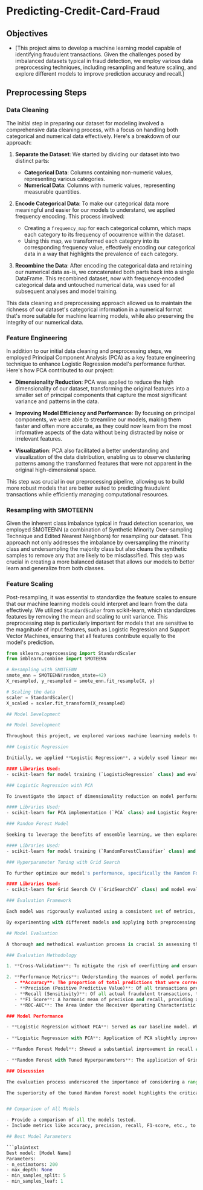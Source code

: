 # Predicting-Credit-Card-Fraud

## Objectives

- [This project aims to develop a machine learning model capable of identifying fraudulent transactions. Given the challenges posed by imbalanced datasets typical in fraud detection, we employ various data preprocessing techniques, including resampling and feature scaling, and explore different models to improve prediction accuracy and recall.]

## Preprocessing Steps

### Data Cleaning

The initial step in preparing our dataset for modeling involved a comprehensive data cleaning process, with a focus on handling both categorical and numerical data effectively. Here's a breakdown of our approach:

1. **Separate the Dataset**: We started by dividing our dataset into two distinct parts:
    - **Categorical Data**: Columns containing non-numeric values, representing various categories.
    - **Numerical Data**: Columns with numeric values, representing measurable quantities.

2. **Encode Categorical Data**: To make our categorical data more meaningful and easier for our models to understand, we applied frequency encoding. This process involved:
    - Creating a `frequency_map` for each categorical column, which maps each category to its frequency of occurrence within the dataset.
    - Using this map, we transformed each category into its corresponding frequency value, effectively encoding our categorical data in a way that highlights the prevalence of each category.

3. **Recombine the Data**: After encoding the categorical data and retaining our numerical data as-is, we concatenated both parts back into a single DataFrame. This recombined dataset, now with frequency-encoded categorical data and untouched numerical data, was used for all subsequent analyses and model training.

This data cleaning and preprocessing approach allowed us to maintain the richness of our dataset's categorical information in a numerical format that's more suitable for machine learning models, while also preserving the integrity of our numerical data.

### Feature Engineering

In addition to our initial data cleaning and preprocessing steps, we employed Principal Component Analysis (PCA) as a key feature engineering technique to enhance Logistic Regression model's performance further. Here's how PCA contributed to our project:

- **Dimensionality Reduction**: PCA was applied to reduce the high dimensionality of our dataset, transforming the original features into a smaller set of principal components that capture the most significant variance and patterns in the data.

- **Improving Model Efficiency and Performance**: By focusing on principal components, we were able to streamline our models, making them faster and often more accurate, as they could now learn from the most informative aspects of the data without being distracted by noise or irrelevant features.

- **Visualization**: PCA also facilitated a better understanding and visualization of the data distribution, enabling us to observe clustering patterns among the transformed features that were not apparent in the original high-dimensional space.

This step was crucial in our preprocessing pipeline, allowing us to build more robust models that are better suited to predicting fraudulent transactions while efficiently managing computational resources.

### Resampling with SMOTEENN

Given the inherent class imbalance typical in fraud detection scenarios, we employed SMOTEENN (a combination of Synthetic Minority Over-sampling Technique and Edited Nearest Neighbors) for resampling our dataset. This approach not only addresses the imbalance by oversampling the minority class and undersampling the majority class but also cleans the synthetic samples to remove any that are likely to be misclassified. This step was crucial in creating a more balanced dataset that allows our models to better learn and generalize from both classes.

### Feature Scaling

Post-resampling, it was essential to standardize the feature scales to ensure that our machine learning models could interpret and learn from the data effectively. We utilized `StandardScaler` from scikit-learn, which standardizes features by removing the mean and scaling to unit variance. This preprocessing step is particularly important for models that are sensitive to the magnitude of input features, such as Logistic Regression and Support Vector Machines, ensuring that all features contribute equally to the model's prediction.

```python
from sklearn.preprocessing import StandardScaler
from imblearn.combine import SMOTEENN

# Resampling with SMOTEENN
smote_enn = SMOTEENN(random_state=42)
X_resampled, y_resampled = smote_enn.fit_resample(X, y)

# Scaling the data
scaler = StandardScaler()
X_scaled = scaler.fit_transform(X_resampled)

## Model Development

## Model Development

Throughout this project, we explored various machine learning models to tackle the challenge of fraud detection, leveraging the powerful libraries provided by scikit-learn for implementation and evaluation. Below is an overview of the models we experimented with, along with the rationale and methodology behind each choice.

### Logistic Regression

Initially, we applied **Logistic Regression**, a widely used linear model for binary classification tasks, to establish a baseline performance. This step allowed us to gauge the model's capability to distinguish between fraudulent and non-fraudulent transactions based on the original feature set without any dimensionality reduction.

#### Libraries Used:
- scikit-learn for model training (`LogisticRegression` class) and evaluation metrics.

### Logistic Regression with PCA

To investigate the impact of dimensionality reduction on model performance, we subsequently applied **PCA (Principal Component Analysis)** to our dataset before training the Logistic Regression model. This approach aimed to reduce the complexity of the data, potentially enhancing model training efficiency and effectiveness by focusing on the most informative aspects of the data.

#### Libraries Used:
- scikit-learn for PCA implementation (`PCA` class) and Logistic Regression.

### Random Forest Model

Seeking to leverage the benefits of ensemble learning, we then explored the **Random Forest** model. Known for its robustness and ability to handle imbalanced datasets, the Random Forest model offered a more sophisticated approach compared to the simplicity of Logistic Regression, potentially providing higher accuracy and better generalization.

#### Libraries Used:
- scikit-learn for model training (`RandomForestClassifier` class) and evaluation metrics.

### Hyperparameter Tuning with Grid Search

To further optimize our model's performance, specifically the Random Forest classifier, we employed **Grid Search CV** for hyperparameter tuning. This exhaustive search over specified parameter values aimed to identify the most effective combination of parameters that results in the best model performance.

#### Libraries Used:
- scikit-learn for Grid Search CV (`GridSearchCV` class) and model evaluation.

### Evaluation Framework

Each model was rigorously evaluated using a consistent set of metrics, including accuracy, precision, recall, and F1-score, allowing us to compare their performance directly. This systematic approach to model development and evaluation ensured that our findings were reliable and actionable.

By experimenting with different models and applying both preprocessing techniques like PCA and advanced methods like hyperparameter tuning, we aimed to comprehensively explore the solution space for fraud detection. The utilization of scikit-learn throughout provided a robust and flexible framework for model training, evaluation, and optimization.

## Model Evaluation

A thorough and methodical evaluation process is crucial in assessing the effectiveness of machine learning models, especially in applications as critical as fraud detection. Our evaluation strategy employed a combination of cross-validation techniques and a comprehensive set of performance metrics to ensure the reliability and robustness of our models.

### Evaluation Methodology

1. **Cross-Validation**: To mitigate the risk of overfitting and ensure that our model's performance is generalizable across different subsets of the data, we utilized k-fold cross-validation. Specifically, we partitioned the data into k subsets, training the model on k-1 subsets and validating it on the remaining subset. This process was repeated k times, with each subset serving as the validation set once, providing a robust estimate of the model's performance.

2. **Performance Metrics**: Understanding the nuances of model performance in the context of fraud detection required us to look beyond mere accuracy. We employed several key metrics to gain a comprehensive view of each model's effectiveness:
   - **Accuracy**: The proportion of total predictions that were correct.
   - **Precision (Positive Predictive Value)**: Of all transactions predicted as fraudulent, the percentage that were correctly identified.
   - **Recall (Sensitivity)**: Of all actual fraudulent transactions, the percentage that were correctly identified by the model.
   - **F1 Score**: A harmonic mean of precision and recall, providing a single metric to assess the balance between them.
   - **ROC-AUC**: The Area Under the Receiver Operating Characteristic Curve, measuring the model's ability to distinguish between classes.

### Model Performance

- **Logistic Regression without PCA**: Served as our baseline model. While offering decent accuracy, it struggled with recall, indicating a potential issue with identifying the minority class (fraudulent transactions).
  
- **Logistic Regression with PCA**: Application of PCA slightly improved model efficiency by reducing features, but the impact on overall recall and precision was minimal, suggesting that dimensionality reduction did not significantly enhance our ability to detect fraud within this model framework.

- **Random Forest Model**: Showed a substantial improvement in recall and precision compared to the Logistic Regression models. The inherent ability of Random Forest to manage imbalances and capture complex patterns made it more adept at identifying fraudulent transactions.

- **Random Forest with Tuned Hyperparameters**: The application of GridSearchCV to fine-tune the Random Forest model's hyperparameters further improved performance. This model demonstrated the highest F1 score, recall, and precision, underlining the value of hyperparameter tuning in optimizing model outcomes.

### Discussion

The evaluation process underscored the importance of considering a range of metrics to truly understand model performance, especially in imbalanced datasets like those common in fraud detection. While accuracy remained high across all models, the nuanced improvements in recall, precision, and F1 scores were pivotal in selecting the best model for our needs.

The superiority of the tuned Random Forest model highlights the critical role of hyperparameter optimization in machine learning workflows, particularly for complex, imbalanced datasets. Future efforts will focus on exploring additional ensemble methods and advanced anomaly detection algorithms to further enhance our ability to accurately identify fraudulent activities.


## Comparison of All Models

- Provide a comparison of all the models tested.
- Include metrics like accuracy, precision, recall, F1-score, etc., to support the comparison.

## Best Model Parameters

```plaintext
Best model: [Model Name]
Parameters:
- n_estimators: 200
- max_depth: None
- min_samples_split: 5
- min_samples_leaf: 1
